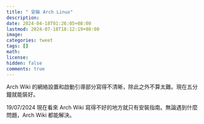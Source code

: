 ```yaml
---
title: " 安裝 Arch Linux"
description: 
date: 2024-04-18T01:26:05+08:00
lastmod: 2024-07-18T18:12:19+08:00
image: 
categories: tweet
tags: []
math: 
license: 
hidden: false
comments: true
---
```


Arch Wiki 的網絡設置和啟動引導部分寫得不清晰，除此之外不算太難。現在五分鐘就能裝好。

19/07/2024
現在看來 Arch Wiki 寫得不好的地方就只有安裝指南。無論遇到什麼問題，Arch Wiki 都能解決。

